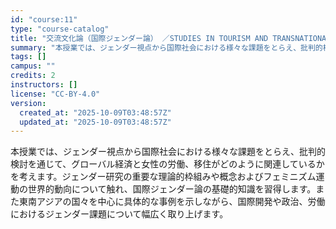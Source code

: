 ```yaml
---
id: "course:11"
type: "course-catalog"
title: "交流文化論（国際ジェンダー論） ／STUDIES IN TOURISM AND TRANSNATIONAL"
summary: "本授業では、ジェンダー視点から国際社会における様々な課題をとらえ、批判的検討を通じて、グローバル経済と女性の労働、移住がどのように関連しているかを考えます。ジェンダー研究の重要な理論的枠組みや概念およびフェミニズム運動の世界的動向について触…"
tags: []
campus: ""
credits: 2
instructors: []
license: "CC-BY-4.0"
version:
  created_at: "2025-10-09T03:48:57Z"
  updated_at: "2025-10-09T03:48:57Z"
---
```

本授業では、ジェンダー視点から国際社会における様々な課題をとらえ、批判的検討を通じて、グローバル経済と女性の労働、移住がどのように関連しているかを考えます。ジェンダー研究の重要な理論的枠組みや概念およびフェミニズム運動の世界的動向について触れ、国際ジェンダー論の基礎的知識を習得します。また東南アジアの国々を中心に具体的な事例を示しながら、国際開発や政治、労働におけるジェンダー課題について幅広く取り上げます。
